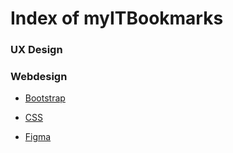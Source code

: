 
# Index of myITBookmarks


### UX Design


### Webdesign

- [Bootstrap](./bootstrap)
                        
- [CSS](./css)
                        
- [Figma](./figma)
                        
